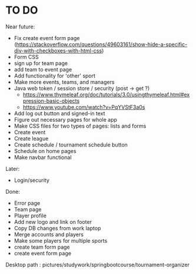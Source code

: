 TO DO
============

Near future:

- Fix create event form page
(https://stackoverflow.com/questions/49603161/show-hide-a-specific-div-with-checkboxes-with-html-css)
- Form CSS
- sign up for team page
- add team to event page
- Add functionality for 'other' sport
- Make more events, teams, and managers
- Java web token / session store / security (post -> get ?)
  - https://www.thymeleaf.org/doc/tutorials/3.0/usingthymeleaf.html#expression-basic-objects
  - https://www.youtube.com/watch?v=PqYVStF3a0s
- Add log out button and signed-in text
- Figure out necessary pages for whole app
- Make CSS files for two types of pages: lists and forms
- Create event
- Create league
- Create schedule / tournament schedule button
- Schedule on home pages
- Make navbar functional

Later:

- Login/security

Done:

- Error page
- Team page
- Player profile
- Add new logo and link on footer
- Copy DB changes from work laptop
- Merge accounts and players
- Make some players for multiple sports
- create team form page
- create event form page

Desktop path : pictures/studywork/springbootcourse/tournament-organizer